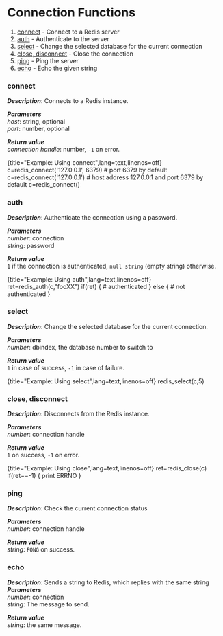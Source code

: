 # Connection Functions

1. [connect](#connect) - Connect to a Redis server
1. [auth](#auth) - Authenticate to the server
1. [select](#select) - Change the selected database for the current connection
1. [close, disconnect](#close-disconnect) - Close the connection
1. [ping](#ping) - Ping the server
1. [echo](#echo) - Echo the given string

### connect     
_**Description**_: Connects to a Redis instance.    

_**Parameters**_   
*host*: string, optional  
*port*: number, optional    

_**Return value**_     
*connection handle*: number, `-1` on error.

{title="Example: Using connect",lang=text,linenos=off}
    c=redis_connect('127.0.0.1', 6379)
    # port 6379 by default
    c=redis_connect('127.0.0.1')
    # host address 127.0.0.1 and port 6379 by default
    c=redis_connect()

### auth    
_**Description**_: Authenticate the connection using a password.   

_**Parameters**_   
*number*: connection    
*string*: password    

_**Return value**_   
`1` if the connection is authenticated, `null string` (empty string) otherwise.

{title="Example: Using auth",lang=text,linenos=off}
    ret=redis_auth(c,"fooXX")
    if(ret) {
      # authenticated
    }
    else {
      # not authenticated
    }

### select
_**Description**_: Change the selected database for the current connection.  

_**Parameters**_  
*number*: dbindex, the database number to switch to

_**Return value**_    
`1` in case of success, `-1` in case of failure.

{title="Example: Using select",lang=text,linenos=off}
    redis_select(c,5)

### close, disconnect
_**Description**_: Disconnects from the Redis instance.   

_**Parameters**_  
*number*: connection handle  

_**Return value**_   
`1` on success, `-1` on error.

{title="Example: Using close",lang=text,linenos=off}
    ret=redis_close(c)
    if(ret==-1) {
      print ERRNO
    }

### ping
_**Description**_: Check the current connection status   

_**Parameters**_    
*number*: connection handle  

_**Return value**_  
*string*: `PONG` on success.  

### echo
_**Description**_: Sends a string to Redis, which replies with the same string   
_**Parameters**_    
*number*: connection  
*string*: The message to send.  

_**Return value**_  
*string*: the same message.

